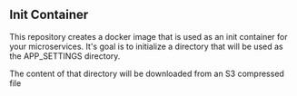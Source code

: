 ## Init Container
This repository creates a docker image that is used as an init container for your  microservices. It's goal is to 
initialize a directory that will be used as the APP_SETTINGS directory.

The content of that directory will be downloaded from an S3 compressed file
